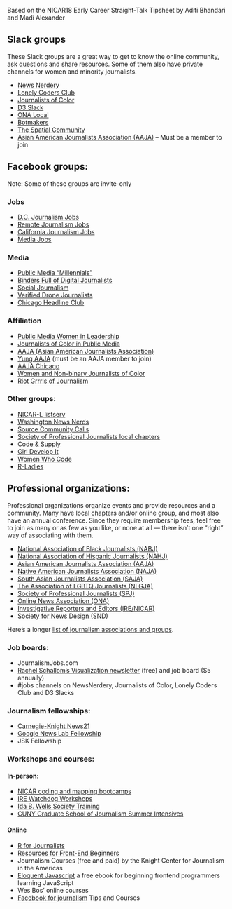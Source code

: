 Based on the NICAR18 Early Career Straight-Talk Tipsheet by Aditi Bhandari and Madi Alexander



## Slack groups
These Slack groups are a great way to get to know the online community, ask questions and share resources. Some of them also have private channels for women and minority journalists.
* [News Nerdery](http://newsnerdery.org/)
* [Lonely Coders Club](https://lcc-slack.herokuapp.com/)
* [Journalists of Color](https://journalistsofcolor.us/)
* [D3 Slack](https://d3-slackin.herokuapp.com/)
* [ONA Local](https://onalocal.typeform.com/to/huU72V)
* [Botmakers](https://botmakers.org/)
* [The Spatial Community](https://thespatialcommunity.slack.com/)
* [Asian American Journalists Association (AAJA)](https://docs.google.com/forms/d/e/1FAIpQLScKBmYk2IFB1tD_B707UTGi0-Jr2Z92zBVQwZwv3z4U3yYxgA/viewform) – Must be a member to join

## Facebook groups:
Note: Some of these groups are invite-only

### Jobs
* [D.C. Journalism Jobs](https://www.facebook.com/groups/dcjournalismjobs/?ref=group_browse_new)
* [Remote Journalism Jobs](https://www.facebook.com/groups/remotejournalismjobs/?ref=group_browse_new)
* [California Journalism Jobs](https://www.facebook.com/camediajobs/)
* [Media Jobs](http://meojobsonline.com/)

### Media
* [Public Media “Millennials”](https://www.facebook.com/groups/1558435007731899/?ref=group_browse_new)
* [Binders Full of Digital Journalists](https://www.facebook.com/groups/122415401513668/?ref=group_browse_new)
* [Social Journalism](https://www.facebook.com/groups/socjourn/)
* [Verified Drone Journalists](https://www.facebook.com/groups/dronejournalists/)
* [Chicago Headline Club](https://www.facebook.com/chicagoheadlineclub/)

### Affiliation
* [Public Media Women in Leadership](https://www.facebook.com/groups/1558435007731899/?ref=group_browse_new)
* [Journalists of Color in Public Media](https://www.facebook.com/groups/1587620701466446/?ref=group_browse_new)
* [AAJA (Asian American Journalists Association)](https://www.facebook.com/groups/aajamain/)
* [Yung AAJA](https://www.facebook.com/groups/yaaja/?ref=group_browse_new) (must be an AAJA member to join)
* [AAJA Chicago](https://www.facebook.com/groups/aajachicago/about/)
* [Women and Non-binary Journalists of Color](https://www.facebook.com/groups/1932090133726188/?ref=group_browse_new)
* [Riot Grrrls of Journalism](https://www.facebook.com/groups/1698979077092920/?ref=group_browse_new)

### Other groups:
* [NICAR-L listserv](https://www.ire.org/resource-center/listservs/subscribe-nicar-l/)
* [Washington News Nerds](https://rachel-alexander-e2ne.squarespace.com/events-1/)
* [Source Community Calls](https://opennews.org/what/community/calls/)
* [Society of Professional Journalists local chapters](https://www.spj.org/chapters.asp)
* [Code & Supply](https://codeandsupply.co/)
* [Girl Develop It](https://www.girldevelopit.com/)
* [Women Who Code](https://www.womenwhocode.com/)
* [R-Ladies](https://rladies.org/)

## Professional organizations:
Professional organizations organize events and provide resources and a community. Many have local chapters and/or online group, and most also have an annual conference. Since they require membership fees, feel free to join as many or as few as you like, or none at all — there isn’t one “right” way of associating with them.
* [National Association of Black Journalists (NABJ)](http://www.nabj.org/)
* [National Association of Hispanic Journalists (NAHJ)](http://www.nahj.org/)
* [Asian American Journalists Association (AAJA)](http://www.aaja.org/)
* [Native American Journalists Association (NAJA)](http://www.naja.com/)
* [South Asian Journalists Association (SAJA)](http://www.saja.org/)
* [The Association of LGBTQ Journalists (NLGJA)](http://www.nlgja.org/)
* [Society of Professional Journalists (SPJ)](https://www.spj.org/)
* [Online News Association (ONA)](https://journalists.org/)
* [Investigative Reporters and Editors (IRE/NICAR)](https://www.ire.org/)
* [Society for News Design (SND)](https://www.snd.org/)

Here’s a longer [list of journalism associations and groups](http://reporter.asu.edu/journ.htm).

### Job boards:
* JournalismJobs.com
* [Rachel Schallom’s Visualization newsletter](bit.ly/bivsnewsletter) (free) and job board ($5 annually)
* #jobs channels on NewsNerdery, Journalists of Color, Lonely Coders Club and D3 Slacks

### Journalism fellowships:
* [Carnegie-Knight News21](https://news21.com/jschools/)
* [Google News Lab Fellowship](https://newslab.withgoogle.com/fellowship)
* JSK Fellowship

### Workshops and courses:
#### In-person:
* [NICAR coding and mapping bootcamps](https://www.ire.org/events-and-training/boot-camps/)
* [IRE Watchdog Workshops](https://www.ire.org/events-and-training/watchdog-workshops/)
* [Ida B. Wells Society Training](http://idabwellssociety.org/training/)
* [CUNY Graduate School of Journalism Summer Intensives](http://summerintensive.journalism.cuny.edu/)

#### Online
* [R for Journalists](https://learn.r-journalism.com/en/)
* [Resources for Front-End Beginners](https://github.com/amiham-singh/Resources-Front-End-Beginner#learn-javascript)
* Journalism Courses (free and paid) by the Knight Center for Journalism in the Americas
* [Eloquent Javascript](http://eloquentjavascript.net/) a free ebook for beginning frontend programmers learning JavaScript
* Wes Bos’ online courses
* [Facebook for journalism](https://www.facebook.com/business/e/courses/journalists) Tips and Courses
